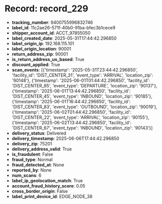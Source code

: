 # Record: record_229

- **tracking_number**: 9400755996832746
- **label_id**: 11c2ae26-571f-40b0-91ba-bfec3b1cece9
- **shipper_account_id**: ACCT_97855050
- **label_created_date**: 2025-05-31T17:44:42.296850
- **label_origin_ip**: 192.168.115.101
- **label_origin_location**: 90001
- **return_address_zip**: 90001
- **is_return_address_us_based**: True
- **discount_applied**: True
- **scan_events**: [{'timestamp': '2025-05-31T23:44:42.296850', 'facility_id': 'DIST_CENTER_31', 'event_type': 'ARRIVAL', 'location_zip': '90148'}, {'timestamp': '2025-06-01T01:44:42.296850', 'facility_id': 'DIST_CENTER_85', 'event_type': 'DEPARTURE', 'location_zip': '90137'}, {'timestamp': '2025-06-01T13:44:42.296850', 'facility_id': 'DIST_CENTER_45', 'event_type': 'INBOUND', 'location_zip': '90185'}, {'timestamp': '2025-06-01T16:44:42.296850', 'facility_id': 'DIST_CENTER_83', 'event_type': 'OUTBOUND', 'location_zip': '90019'}, {'timestamp': '2025-06-02T01:44:42.296850', 'facility_id': 'DIST_CENTER_22', 'event_type': 'ARRIVAL', 'location_zip': '90155'}, {'timestamp': '2025-06-02T13:44:42.296850', 'facility_id': 'DIST_CENTER_67', 'event_type': 'INBOUND', 'location_zip': '90143'}]
- **delivery_status**: Delivered
- **delivery_timestamp**: 2025-06-06T17:44:42.296850
- **delivery_zip**: 75201
- **delivery_address_valid**: True
- **is_fraudulent**: False
- **fraud_type**: Normal
- **fraud_detected_at**: None
- **reported_by**: None
- **num_scans**: 6
- **label_ip_geolocation_match**: True
- **account_fraud_history_score**: 0.05
- **cross_border_origin**: False
- **label_print_device_id**: EDGE_NODE_38